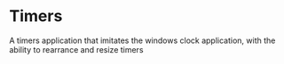 # Timers
A timers application that imitates the windows clock application, with the ability to rearrance and resize timers